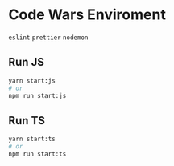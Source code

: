 # Code Wars Enviroment

`eslint` `prettier` `nodemon`

## Run JS

```bash
yarn start:js
# or
npm run start:js
```

## Run TS

```bash
yarn start:ts
# or
npm run start:ts
```
